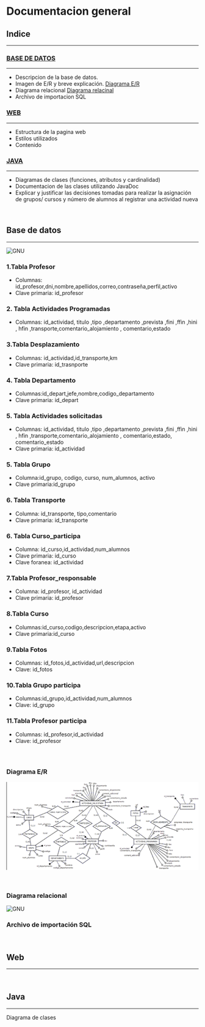 
# Documentacion general

## **Indice** 
*** 
### [BASE DE DATOS](#bd)
***
* Descripcion de la base de datos. [](#linkBd)
* Imagen de E/R y breve explicación. [Diagrama E/R](#diagramaE/R)
* Diagrama relacional [Diagrama relacinal](#diagramaR)
* Archivo de importacion SQL 

### [WEB](#web)
***
* Estructura de la pagina web 
* Estilos utilizados 
* Contenido 

### [JAVA](#java)
***

* Diagramas de clases (funciones, atributos y cardinalidad)
* Documentacion de las clases utilizando JavaDoc 
* Explicar y justificar las decisiones tomadas para realizar la asignación de grupos/ cursos
y número de alumnos al registrar una actividad nueva

<br>

## Base de datos 
***


![GNU](img/ "Diagrama E/R")


### 1.Tabla Profesor
* Columnas: id_profesor,dni,nombre,apellidos,correo,contraseña,perfil,activo
* Clave primaria: id_profesor

### 2. Tabla Actividades Programadas

* Columnas: id_actividad,  titulo ,tipo ,departamento ,prevista ,fini ,ffin ,hini , hfin ,transporte,comentario_alojamiento , comentario,estado

### 3.Tabla Desplazamiento

* Columnas: id_actividad,id_transporte,km
*  Clave primaria: id_trasnporte 

### 4. Tabla Departamento
* Columnas:id_depart,jefe,nombre,codigo_departamento
* Clave primaria: id_depart

### 5. Tabla Actividades solicitadas 
* Columnas:  id_actividad,  titulo ,tipo ,departamento ,prevista ,fini ,ffin ,hini , hfin ,transporte,comentario_alojamiento , comentario,estado, comentario_estado
* Clave primaria: id_actividad

### 5. Tabla Grupo
* Columna:id_grupo, codigo, curso, num_alumnos, activo
* Clave primaria:id_grupo 

### 6. Tabla Transporte
* Columna: id_transporte, tipo,comentario 
* Clave primaria: id_transporte

### 6. Tabla Curso_participa
* Columna: id_curso,id_actividad,num_alumnos
* Clave primaria: id_curso
* Clave foranea: id_actividad

### 7.Tabla Profesor_responsable 
* Columna: id_profesor, id_actividad
* Clave primaria: id_profesor 

### 8.Tabla Curso
* Columnas:id_curso,codigo,descripcion,etapa,activo 
* Clave primaria:id_curso 

### 9.Tabla Fotos
* Columnas: id_fotos,id_actividad,url,descripcion
* Clave: id_fotos 

### 10.Tabla Grupo participa
* Columnas:id_grupo,id_actividad,num_alumnos
* Clave: id_grupo

### 11.Tabla Profesor participa
* Columnas: id_profesor,id_actividad
* Clave: id_profesor 

###
<br>

### Diagrama E/R

![GNU](img/DiagramaER.PNG "Diagrama E/R")


<br>

### Diagrama relacional 

![GNU](img/DiagramaRelacional.PNG "Diagrama Relacional")

### Archivo de importación SQL 

<br>

## Web
***

<br>

## Java 
***

Diagrama de clases





